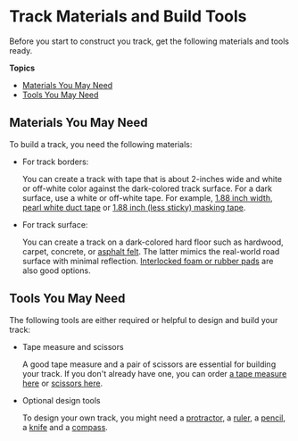 # Track Materials and Build Tools<a name="deepracer-build-your-track-materials-and-tools"></a>

Before you start to construct you track, get the following materials and tools ready\.

**Topics**
+ [Materials You May Need](#deepracer-build-your-track-materials)
+ [Tools You May Need](#deepracer-build-your-track-tools)

## Materials You May Need<a name="deepracer-build-your-track-materials"></a>

To build a track, you need the following materials:
+ For track borders: 

  You can create a track with tape that is about 2\-inches wide and white or off\-white color against the dark\-colored track surface\. For a dark surface, use a white or off\-white tape\. For example, [1\.88 inch width, pearl white duct tape](https://www.amazon.com/Scotch-Pearl-White-1-88-Inch-20-Yard/dp/B003YHBU1O) or [1\.88 inch \(less sticky\) masking tape](https://www.amazon.com/Industrial-Masking-Multi-Use-1-88In-60Yard/dp/B07G9VFC4D)\.
+ For track surface: 

  You can create a track on a dark\-colored hard floor such as hardwood, carpet, concrete, or [asphalt felt](https://www.amazon.com/30-ASTM-D-226-DADE-CNTY/dp/B000FCIONS/ref=sr_1_12?ie=UTF8&qid=1549398905&sr=8-12&keywords=roofing+paper)\. The latter mimics the real\-world road surface with minimal reflection\. [Interlocked foam or rubber pads](https://www.amazon.com/dp/B013A4ATCQ?ref_=ams_ad_dp_ttl&th=1) are also good options\. 

  

## Tools You May Need<a name="deepracer-build-your-track-tools"></a>

The following tools are either required or helpful to design and build your track:
+ Tape measure and scissors

  A good tape measure and a pair of scissors are essential for building your track\. If you don't already have one, you can order [a tape measure here](https://www.amazon.com/Stanley-33-425-Powerlock-25-Foot-Measuring/dp/B00002X2GQ) or [scissors here](https://www.amazon.com/Fiskars-01-004761J-Softgrip-Scissors-Stainless/dp/B002YIP97K/)\.
+ Optional design tools

  To design your own track, you might need a [protractor,](https://www.amazon.com/Sparco-Plastic-Protractor-6-Inch-SPR01490/dp/B009Z0QIRA/ref=sr_1_4?s=office-products&ie=UTF8&qid=1549393959&sr=1-4&keywords=protractor) a [ruler](https://www.amazon.com/Mr-Pen-Architectural-Triangular-Architecture/dp/B07DNHCMS7/ref=sr_1_9?s=office-products&ie=UTF8&qid=1549394062&sr=1-9&keywords=ruler), a [pencil](https://www.amazon.com/AmazonBasics-Wood-cased-Pencils-Box-144/dp/B0188A3QRM/ref=sr_1_4_acs_sk_pb_1_sl_4?s=office-products&ie=UTF8&qid=1549394147&sr=1-4-acs&keywords=pencil), a [knife](https://www.amazon.com/X-Acto-XZ3601-X-ACTO-Knife-Safety/dp/B005KRSWM6/ref=sr_1_8?s=office-products&ie=UTF8&qid=1549394213&sr=1-8&keywords=knife) and a [compass](https://www.amazon.com/Professional-JARLINK-Geometry-Precision-Measuring/dp/B07F6QJLGB/ref=sr_1_22?s=office-products&ie=UTF8&qid=1549394281&sr=1-22&keywords=compass)\.